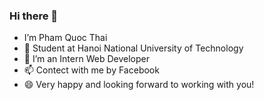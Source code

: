 ### Hi there 👋

-  I’m Pham Quoc Thai
- 🌱 Student at Hanoi National University of Technology
- 💬 I’m an Intern Web Developer
- 📫 Contect with me by Facebook
- 😄 Very happy and looking forward to working with you!

